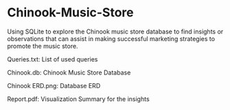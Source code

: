 # Chinook-Music-Store
Using SQLite to explore the Chinook music store database to find insights or observations that can assist in making successful marketing strategies to promote the music store.

Queries.txt:
List of used queries

Chinook.db:
Chinook Music Store Database

Chinook ERD.png:
Database ERD

Report.pdf:
Visualization Summary for the insights
